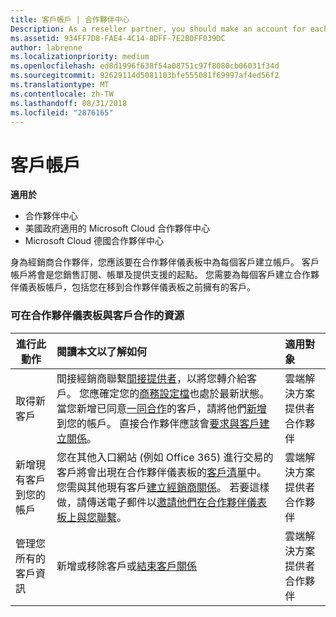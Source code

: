 ```yaml
---
title: 客戶帳戶 | 合作夥伴中心
Description: As a reseller partner, you should make an account for each of your customers in Partner Center. The customer account will be your starting point for selling subscriptions, billing, and providing support.
ms.assetid: 934FF7D8-FAE4-4C14-8DFF-7E2B0FF039DC
author: labrenne
ms.localizationpriority: medium
ms.openlocfilehash: ed8d1996f638f54a08751c97f8080cb06031f34d
ms.sourcegitcommit: 92629114d5081103bfe555081f69997af4ed56f2
ms.translationtype: MT
ms.contentlocale: zh-TW
ms.lasthandoff: 08/31/2018
ms.locfileid: "2876165"
---
```

# <a name="customer-accounts"></a>客戶帳戶

**適用於**

-  合作夥伴中心
-  美國政府適用的 Microsoft Cloud 合作夥伴中心
-  Microsoft Cloud 德國合作夥伴中心

身為經銷商合作夥伴，您應該要在合作夥伴儀表板中為每個客戶建立帳戶。 客戶帳戶將會是您銷售訂閱、帳單及提供支援的起點。 您需要為每個客戶建立合作夥伴儀表板帳戶，包括您在移到合作夥伴儀表板之前擁有的客戶。

### <a name="resources-for-working-with-your-customers-on-the-partner-dashboard"></a>可在合作夥伴儀表板與客戶合作的資源

|**進行此動作**   |**閱讀本文以了解如何**   |**適用對象**|
|-----------------|:----------------------------|:--------------|
|取得新客戶|間接經銷商聯繫[間接提供者](indirect-reseller-tasks-in-partner-center.md)，以將您轉介給客戶。 您應確定您的[商務設定檔](create-a-marketing-profile.md)也處於最新狀態。 當您新增已同意[一同合作](responding-to-referrals.md)的客戶，請將他們[新增](add-a-new-customer.md)到您的帳戶。 直接合作夥伴應該會[要求與客戶建立關係](request-a-relationship-with-a-customer.md)。|雲端解決方案提供者合作夥伴|
|新增現有客戶到您的帳戶   | 您在其他入口網站 (例如 Office 365) 進行交易的客戶將會出現在合作夥伴儀表板的[客戶清單](see-your-customer-list.md)中。 您需與其他現有客戶[建立經銷商關係](indirect-reseller-tasks-in-partner-center.md)。 若要這樣做，請傳送電子郵件以[邀請他們在合作夥伴儀表板上與您聯繫](responding-to-referrals.md)。   | 雲端解決方案提供者合作夥伴   |
|管理您所有的客戶資訊   | 新增或移除客戶或[結束客戶關係](remove-a-relationship.md)|   雲端解決方案提供者合作夥伴 |